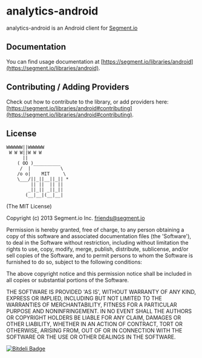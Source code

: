 analytics-android
==============

analytics-android is an Android client for [Segment.io](https://segment.io)

## Documentation

You can find usage documentation at [https://segment.io/libraries/android](https://segment.io/libraries/android).

## Contributing / Adding Providers

Check out how to contribute to the library, or add providers here: [https://segment.io/libraries/android#contributing](https://segment.io/libraries/android#contributing).

## License

```
WWWWWW||WWWWWW
 W W W||W W W
      ||
    ( OO )__________
     /  |           \
    /o o|    MIT     \
    \___/||_||__||_|| *
         || ||  || ||
        _||_|| _||_||
       (__|__|(__|__|
```

(The MIT License)

Copyright (c) 2013 Segment.io Inc. <friends@segment.io>

Permission is hereby granted, free of charge, to any person obtaining a copy of this software and associated documentation files (the 'Software'), to deal in the Software without restriction, including without limitation the rights to use, copy, modify, merge, publish, distribute, sublicense, and/or sell copies of the Software, and to permit persons to whom the Software is furnished to do so, subject to the following conditions:

The above copyright notice and this permission notice shall be included in all copies or substantial portions of the Software.

THE SOFTWARE IS PROVIDED 'AS IS', WITHOUT WARRANTY OF ANY KIND, EXPRESS OR IMPLIED, INCLUDING BUT NOT LIMITED TO THE WARRANTIES OF MERCHANTABILITY, FITNESS FOR A PARTICULAR PURPOSE AND NONINFRINGEMENT. IN NO EVENT SHALL THE AUTHORS OR COPYRIGHT HOLDERS BE LIABLE FOR ANY CLAIM, DAMAGES OR OTHER LIABILITY, WHETHER IN AN ACTION OF CONTRACT, TORT OR OTHERWISE, ARISING FROM, OUT OF OR IN CONNECTION WITH THE SOFTWARE OR THE USE OR OTHER DEALINGS IN THE SOFTWARE.


[![Bitdeli Badge](https://d2weczhvl823v0.cloudfront.net/segmentio/analytics-android/trend.png)](https://bitdeli.com/free "Bitdeli Badge")

